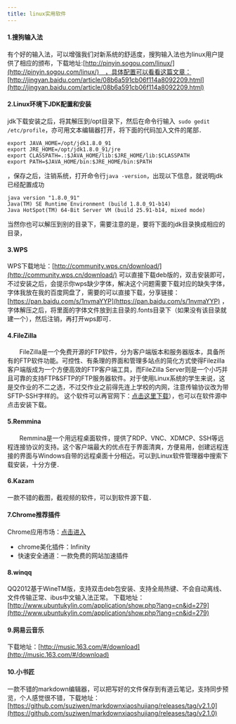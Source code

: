 ```yaml
---
title: linux实用软件
---
```


#### 1.搜狗输入法
有个好的输入法，可以增强我们对新系统的舒适度，搜狗输入法也为linux用户提供了相应的颁布，下载地址:[http://pinyin.sogou.com/linux/](http://pinyin.sogou.com/linux/)　，具体配置可以看看这篇文章：[http://jingyan.baidu.com/article/08b6a591cb06f114a8092209.html](http://jingyan.baidu.com/article/08b6a591cb06f114a8092209.html)

#### 2.Linux环境下JDK配置和安装
jdk下载安装之后，将其解压到/opt目录下，然后在命令行输入``` sudo gedit /etc/profile```，亦可用文本编辑器打开，将下面的代码加入文件的尾部．
```
export JAVA_HOME=/opt/jdk1.8.0_91
export JRE_HOME=/opt/jdk1.8.0_91/jre
export CLASSPATH=.:$JAVA_HOME/lib:$JRE_HOME/lib:$CLASSPATH
export PATH=$JAVA_HOME/bin:$JRE_HOME/bin:$PATH
```
，保存之后，注销系统，打开命令行```java -version```，出现以下信息，就说明jdk已经配置成功
```
java version "1.8.0_91"
Java(TM) SE Runtime Environment (build 1.8.0_91-b14)
Java HotSpot(TM) 64-Bit Server VM (build 25.91-b14, mixed mode)
```
当然你也可以解压到别的目录下，需要注意的是，要将下面的jdk目录换成相应的目录，

#### 3.WPS
WPS下载地址：[http://community.wps.cn/download/](http://community.wps.cn/download/)
可以直接下载deb版的，双击安装即可，不过安装之后，会提示你wps缺少字体，解决这个问题需要下载对应的缺失字体，字体我放在我的百度网盘了，需要的可以直接下载，分享链接：[https://pan.baidu.com/s/1nvmaYYP](https://pan.baidu.com/s/1nvmaYYP) ，字体解压之后，将里面的字体文件放到主目录的.fonts目录下（如果没有该目录就建一个），然后注销，再打开wps即可．


#### 4.FileZilla
&#160; &#160; &#160; &#160;FileZilla是一个免费开源的FTP软件，分为客户端版本和服务器版本，具备所有的FTP软件功能。可控性、有条理的界面和管理多站点的简化方式使得Filezilla客户端版成为一个方便高效的FTP客户端工具，而FileZilla Server则是一个小巧并且可靠的支持FTP&SFTP的FTP服务器软件。对于使用Linux系统的学生来说，这是交作业的不二之选，不过交作业之前得先连上学校的内网，注意传输协议改为带SFTP-SSH字样的。
这个软件可以再官网下：[点击这里下载](https://nchc.dl.sourceforge.net/project/filezilla/FileZilla_Client/3.17.0.1/FileZilla_3.17.0.1_src.tar.bz2)），也可以在软件源中点击安装下载。

#### 5.Remmina
&#160; &#160; &#160; &#160;Remmina是一个用远程桌面软件，提供了RDP、VNC、XDMCP、SSH等远程连接协议的支持。这个客户端最大的优点在于界面清爽，方便易用，创建远程连接的界面与Windows自带的远程桌面十分相近。可以到Linux软件管理器中搜索下载安装，十分方便．

#### 6.Kazam
一款不错的截图，截视频的软件，可以到软件源下载．


#### 7.Chrome推荐插件
Chrome应用市场：[点击进入](https://chrome.google.com/webstore/category/extensions?hl=zh-CN)
+ chrome美化插件：Infinity
+ 快速安全通道：一款免费的网站加速插件

#### 8.winqq
QQ2012基于WineTM版，支持双击deb包安装、支持全局热键、不会自动离线、文件传输正常、ibus中文输入法正常。
下载地址：[http://www.ubuntukylin.com/application/show.php?lang=cn&id=279](http://www.ubuntukylin.com/application/show.php?lang=cn&id=279)

#### 9.网易云音乐
下载地址：[http://music.163.com/#/download](http://music.163.com/#/download)

#### 10.小书匠
一款不错的markdown编辑器，可以把写好的文件保存到有道云笔记，支持同步预览，个人感觉很不错，下载地址：[https://github.com/suziwen/markdownxiaoshujiang/releases/tag/v2.1.0](https://github.com/suziwen/markdownxiaoshujiang/releases/tag/v2.1.0)



